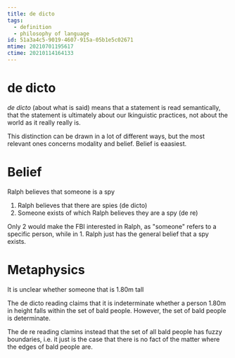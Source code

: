 ```yaml
---
title: de dicto
tags:
  - definition
  - philosophy of language
id: 51a3a4c5-9019-4607-915a-05b1e5c02671
mtime: 20210701195617
ctime: 20210114164133
---
```


# de dicto

_de dicto_ (about what is said) means that a statement is read semantically, that the statement is ultimately about our lkinguistic practices, not about the world as it really really is.

This distinction can be drawn in a lot of different ways, but the most relevant ones concerns modality and belief. Belief is eaasiest.

# Belief

Ralph believes that someone is a spy

1) Ralph believes that there are spies (de dicto)
2) Someone exists of which Ralph believes they are a spy (de re)

Only 2 would make the FBI interested in Ralph, as "someone" refers to a specific person, while in 1. Ralph just has the general belief that a spy exists.

# Metaphysics

It is unclear whether someone that is 1.80m tall

The de dicto reading claims that it is indeterminate whether a person 1.80m in height falls within the set of bald people. However, the set of bald people is determinate.

The de re reading clamins instead that the set of all bald people has fuzzy boundaries, i.e. it just is the case that there is no fact of the matter where the edges of bald people are.
